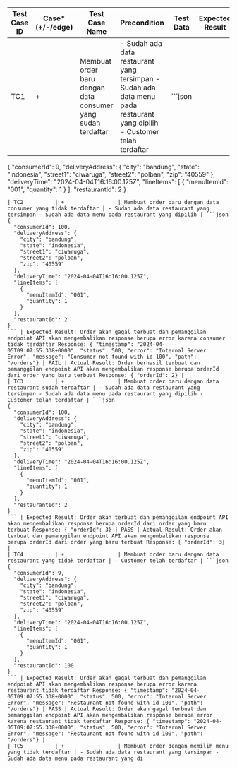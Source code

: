 | Test Case ID | Case* (+/-/edge) | Test Case Name | Precondition | Test Data | Expected Result | Result | Actual Result |
|--------------|-------------------|----------------|--------------|-----------|-----------------|--------|----------------|
| TC1          | +                 | Membuat order baru dengan data consumer yang sudah terdaftar | - Sudah ada data restaurant yang tersimpan - Sudah ada data menu pada restaurant yang dipilih - Customer telah terdaftar | ```json
{
  "consumerId": 9,
  "deliveryAddress": {
    "city": "bandung",
    "state": "indonesia",
    "street1": "ciwaruga",
    "street2": "polban",
    "zip": "40559"
  },
  "deliveryTime": "2024-04-04T16:16:00.125Z",
  "lineItems": [
    {
      "menuItemId": "001",
      "quantity": 1
    }
  ],
  "restaurantId": 2
}
``` | Expected Result: Order akan terbuat dan pemanggilan endpoint API akan mengembalikan response berupa orderId dari order yang baru terbuat Response: { "orderId": 1} | PASS | Actual Result: Order akan terbuat dan pemanggilan endpoint API akan mengembalikan response berupa orderId dari order yang baru terbuat Response: { "orderId": 1} |
| TC2          | +                 | Membuat order baru dengan data consumer yang tidak terdaftar | - Sudah ada data restaurant yang tersimpan - Sudah ada data menu pada restaurant yang dipilih | ```json
{
  "consumerId": 100,
  "deliveryAddress": {
    "city": "bandung",
    "state": "indonesia",
    "street1": "ciwaruga",
    "street2": "polban",
    "zip": "40559"
  },
  "deliveryTime": "2024-04-04T16:16:00.125Z",
  "lineItems": [
    {
      "menuItemId": "001",
      "quantity": 1
    }
  ],
  "restaurantId": 2
}
``` | Expected Result: Order akan gagal terbuat dan pemanggilan endpoint API akan mengembalikan response berupa error karena consumer tidak terdaftar Response: { "timestamp": "2024-04-05T09:07:55.338+0000", "status": 500, "error": "Internal Server Error", "message": "Consumer not found with id 100", "path": "/orders"} | FAIL | Actual Result: Order berhasil terbuat dan pemanggilan endpoint API akan mengembalikan response berupa orderId dari order yang baru terbuat Response: { "orderId": 2} |
| TC3          | +                 | Membuat order baru dengan data restaurant sudah terdaftar | - Sudah ada data restaurant yang tersimpan - Sudah ada data menu pada restaurant yang dipilih - Customer telah terdaftar | ```json
{
  "consumerId": 100,
  "deliveryAddress": {
    "city": "bandung",
    "state": "indonesia",
    "street1": "ciwaruga",
    "street2": "polban",
    "zip": "40559"
  },
  "deliveryTime": "2024-04-04T16:16:00.125Z",
  "lineItems": [
    {
      "menuItemId": "001",
      "quantity": 1
    }
  ],
  "restaurantId": 2
}
``` | Expected Result: Order akan terbuat dan pemanggilan endpoint API akan mengembalikan response berupa orderId dari order yang baru terbuat Response: { "orderId": 3} | PASS | Actual Result: Order akan terbuat dan pemanggilan endpoint API akan mengembalikan response berupa orderId dari order yang baru terbuat Response: { "orderId": 3} |
| TC4          | +                 | Membuat order baru dengan data restaurant yang tidak terdaftar | - Customer telah terdaftar | ```json
{
  "consumerId": 9,
  "deliveryAddress": {
    "city": "bandung",
    "state": "indonesia",
    "street1": "ciwaruga",
    "street2": "polban",
    "zip": "40559"
  },
  "deliveryTime": "2024-04-04T16:16:00.125Z",
  "lineItems": [
    {
      "menuItemId": "001",
      "quantity": 1
    }
  ],
  "restaurantId": 100
}
``` | Expected Result: Order akan gagal terbuat dan pemanggilan endpoint API akan mengembalikan response berupa error karena restaurant tidak terdaftar Response: { "timestamp": "2024-04-05T09:07:55.338+0000", "status": 500, "error": "Internal Server Error", "message": "Restaurant not found with id 100", "path": "/orders"} | PASS | Actual Result: Order akan gagal terbuat dan pemanggilan endpoint API akan mengembalikan response berupa error karena restaurant tidak terdaftar Response: { "timestamp": "2024-04-05T09:07:55.338+0000", "status": 500, "error": "Internal Server Error", "message": "Restaurant not found with id 100", "path": "/orders"} |
| TC5          | +                 | Membuat order dengan memilih menu yang tidak terdaftar | - Sudah ada data restaurant yang tersimpan - Sudah ada data menu pada restaurant yang di
